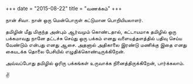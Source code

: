 +++
date = "2015-08-22"
title = "வணக்கம்"
+++

நான் சிவா. நான் ஒரு மென்பொருள் கட்டுமான பொறியியலாளர். 

தமிழின் மீது மிகுந்த அன்பும் ஆர்வமும் கொண்டதால், கட்டாயமாக தமிழில் ஒரு பக்கமாவது நானே தட்டச்சு செய்து ஒரு பக்கம் எனது வளையத்தளத்தில் பதிவு செய்ய வேண்டும் என்பது எனது ஆசை. அதனால் அதிகாலை இரண்டு மணிக்கு இதை எனது கையடக்க தொலை பேசியில் எழுதிக்கொண்டிருக்கிறேன். 

அவ்வப்போது தமிழில் ஓரிரு பக்கங்கள் உருவாக்க நினைத்திருக்கிறேன், பார்க்கலாம். 

✌ 
